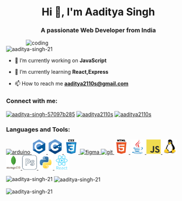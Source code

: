 <h1 align="center">Hi 👋, I'm Aaditya Singh</h1>
<h3 align="center">A passionate Web Developer from India</h3>
<img align="right"alt="coding"width="450"src= "https://camo.githubusercontent.com/c50778302259b0f7ce93da47d3e77729929875c1992e689228af48b6589a8993/68747470733a2f2f696d6167652e6962622e636f2f6a456b6364642f66726f6e745f656e645f646576656c6f706572735f6f70656e696e67735f312e676966 align = "right" "></img>
<p align="left"> <img src="https://komarev.com/ghpvc/?username=aaditya-singh-21&label=Profile%20views&color=0e75b6&style=flat" alt="aaditya-singh-21" /> </p>

- 🔭 I’m currently working on **JavaScript**

- 🌱 I’m currently learning **React,Express**

- 📫 How to reach me **aaditya2110s@gmail.com**

<h3 align="left">Connect with me:</h3>
<p align="left">
<a href="https://linkedin.com/in/aaditya-singh-57097b285" target="blank"><img align="center" src="https://raw.githubusercontent.com/rahuldkjain/github-profile-readme-generator/master/src/images/icons/Social/linked-in-alt.svg" alt="aaditya-singh-57097b285" height="30" width="40" /></a>
<a href="https://www.codechef.com/users/aadityas2110" target="blank"><img align="center" src="https://cdn.jsdelivr.net/npm/simple-icons@3.1.0/icons/codechef.svg" alt="aaditya2110s" height="30" width="40" /></a>
<a href="https://www.hackerrank.com/aaditya2110s" target="blank"><img align="center" src="https://raw.githubusercontent.com/rahuldkjain/github-profile-readme-generator/master/src/images/icons/Social/hackerrank.svg" alt="aaditya2110s" height="30" width="40" /></a>
</p>

<h3 align="left">Languages and Tools:</h3>
<p align="left"> <a href="https://www.arduino.cc/" target="_blank" rel="noreferrer"> <img src="https://cdn.worldvectorlogo.com/logos/arduino-1.svg" alt="arduino" width="40" height="40"/> </a> <a href="https://www.cprogramming.com/" target="_blank" rel="noreferrer"> <img src="https://raw.githubusercontent.com/devicons/devicon/master/icons/c/c-original.svg" alt="c" width="40" height="40"/> </a> <a href="https://www.w3schools.com/cpp/" target="_blank" rel="noreferrer"> <img src="https://raw.githubusercontent.com/devicons/devicon/master/icons/cplusplus/cplusplus-original.svg" alt="cplusplus" width="40" height="40"/> </a> <a href="https://www.w3schools.com/css/" target="_blank" rel="noreferrer"> <img src="https://raw.githubusercontent.com/devicons/devicon/master/icons/css3/css3-original-wordmark.svg" alt="css3" width="40" height="40"/> </a> <a href="https://www.figma.com/" target="_blank" rel="noreferrer"> <img src="https://www.vectorlogo.zone/logos/figma/figma-icon.svg" alt="figma" width="40" height="40"/> </a> <a href="https://git-scm.com/" target="_blank" rel="noreferrer"> <img src="https://www.vectorlogo.zone/logos/git-scm/git-scm-icon.svg" alt="git" width="40" height="40"/> </a> <a href="https://www.w3.org/html/" target="_blank" rel="noreferrer"> <img src="https://raw.githubusercontent.com/devicons/devicon/master/icons/html5/html5-original-wordmark.svg" alt="html5" width="40" height="40"/> </a> <a href="https://www.java.com" target="_blank" rel="noreferrer"> <img src="https://raw.githubusercontent.com/devicons/devicon/master/icons/java/java-original.svg" alt="java" width="40" height="40"/> </a> <a href="https://developer.mozilla.org/en-US/docs/Web/JavaScript" target="_blank" rel="noreferrer"> <img src="https://raw.githubusercontent.com/devicons/devicon/master/icons/javascript/javascript-original.svg" alt="javascript" width="40" height="40"/> </a> <a href="https://www.linux.org/" target="_blank" rel="noreferrer"> <img src="https://raw.githubusercontent.com/devicons/devicon/master/icons/linux/linux-original.svg" alt="linux" width="40" height="40"/> </a> <a href="https://www.mongodb.com/" target="_blank" rel="noreferrer"> <img src="https://raw.githubusercontent.com/devicons/devicon/master/icons/mongodb/mongodb-original-wordmark.svg" alt="mongodb" width="40" height="40"/> </a> <a href="https://www.photoshop.com/en" target="_blank" rel="noreferrer"> <img src="https://raw.githubusercontent.com/devicons/devicon/master/icons/photoshop/photoshop-line.svg" alt="photoshop" width="40" height="40"/> </a> <a href="https://www.python.org" target="_blank" rel="noreferrer"> <img src="https://raw.githubusercontent.com/devicons/devicon/master/icons/python/python-original.svg" alt="python" width="40" height="40"/> </a> <a href="https://reactjs.org/" target="_blank" rel="noreferrer"> <img src="https://raw.githubusercontent.com/devicons/devicon/master/icons/react/react-original-wordmark.svg" alt="react" width="40" height="40"/> </a> </p>

<p><img align="left" src="https://github-readme-stats.vercel.app/api/top-langs?username=aaditya-singh-21&show_icons=true&locale=en&layout=compact" alt="aaditya-singh-21" /></p>

<p>&nbsp;<img align="center" src="https://github-readme-stats.vercel.app/api?username=aaditya-singh-21&show_icons=true&locale=en" alt="aaditya-singh-21" /></p>

<p><img align="center" src="https://github-readme-streak-stats.herokuapp.com/?user=aaditya-singh-21&" alt="aaditya-singh-21" /></p>
